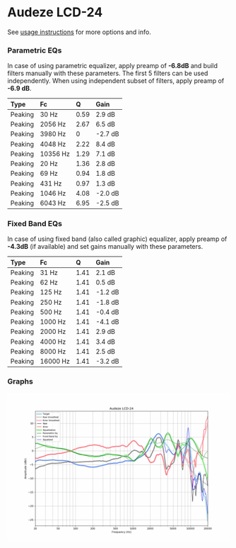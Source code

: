 # Audeze LCD-24
See [usage instructions](https://github.com/jaakkopasanen/AutoEq#usage) for more options and info.

### Parametric EQs
In case of using parametric equalizer, apply preamp of **-6.8dB** and build filters manually
with these parameters. The first 5 filters can be used independently.
When using independent subset of filters, apply preamp of **-6.9 dB**.

| Type    | Fc       |    Q | Gain    |
|:--------|:---------|:-----|:--------|
| Peaking | 30 Hz    | 0.59 | 2.9 dB  |
| Peaking | 2056 Hz  | 2.67 | 6.5 dB  |
| Peaking | 3980 Hz  | 0    | -2.7 dB |
| Peaking | 4048 Hz  | 2.22 | 8.4 dB  |
| Peaking | 10356 Hz | 1.29 | 7.1 dB  |
| Peaking | 20 Hz    | 1.36 | 2.8 dB  |
| Peaking | 69 Hz    | 0.94 | 1.8 dB  |
| Peaking | 431 Hz   | 0.97 | 1.3 dB  |
| Peaking | 1046 Hz  | 4.08 | -2.0 dB |
| Peaking | 6043 Hz  | 6.95 | -2.5 dB |

### Fixed Band EQs
In case of using fixed band (also called graphic) equalizer, apply preamp of **-4.3dB**
(if available) and set gains manually with these parameters.

| Type    | Fc       |    Q | Gain    |
|:--------|:---------|:-----|:--------|
| Peaking | 31 Hz    | 1.41 | 2.1 dB  |
| Peaking | 62 Hz    | 1.41 | 0.5 dB  |
| Peaking | 125 Hz   | 1.41 | -1.2 dB |
| Peaking | 250 Hz   | 1.41 | -1.8 dB |
| Peaking | 500 Hz   | 1.41 | -0.4 dB |
| Peaking | 1000 Hz  | 1.41 | -4.1 dB |
| Peaking | 2000 Hz  | 1.41 | 2.9 dB  |
| Peaking | 4000 Hz  | 1.41 | 3.4 dB  |
| Peaking | 8000 Hz  | 1.41 | 2.5 dB  |
| Peaking | 16000 Hz | 1.41 | -3.2 dB |

### Graphs
![](./Audeze%20LCD-24.png)